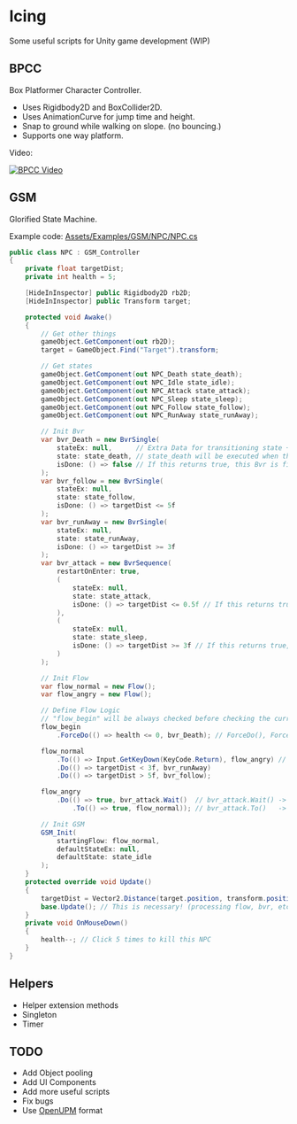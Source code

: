 # Icing

Some useful scripts for Unity game development (WIP)

## BPCC

Box Platformer Character Controller.

- Uses Rigidbody2D and BoxCollider2D.
- Uses AnimationCurve for jump time and height.
- Snap to ground while walking on slope. (no bouncing.)
- Supports one way platform.

Video:

[![BPCC Video](https://i.imgur.com/1YLaxbR.png)](https://www.youtube.com/watch?v=INcRnxI3td4&feature=youtu.be)

## GSM

Glorified State Machine.

Example code: [Assets/Examples/GSM/NPC/NPC.cs](https://github.com/doongjohn/Icing/blob/master/Assets/Examples/GSM/NPC/NPC.cs)

```cs
public class NPC : GSM_Controller
{
    private float targetDist;
    private int health = 5;

    [HideInInspector] public Rigidbody2D rb2D;
    [HideInInspector] public Transform target;

    protected void Awake()
    {
        // Get other things
        gameObject.GetComponent(out rb2D);
        target = GameObject.Find("Target").transform;

        // Get states
        gameObject.GetComponent(out NPC_Death state_death);
        gameObject.GetComponent(out NPC_Idle state_idle);
        gameObject.GetComponent(out NPC_Attack state_attack);
        gameObject.GetComponent(out NPC_Sleep state_sleep);
        gameObject.GetComponent(out NPC_Follow state_follow);
        gameObject.GetComponent(out NPC_RunAway state_runAway);

        // Init Bvr
        var bvr_Death = new BvrSingle(
            stateEx: null,      // Extra Data for transitioning state + Additional state action.
            state: state_death, // state_death will be executed when this Bvr is currently active.
            isDone: () => false // If this returns true, this Bvr is finished.
        );
        var bvr_follow = new BvrSingle(
            stateEx: null,
            state: state_follow,
            isDone: () => targetDist <= 5f
        );
        var bvr_runAway = new BvrSingle(
            stateEx: null,
            state: state_runAway,
            isDone: () => targetDist >= 3f
        );
        var bvr_attack = new BvrSequence(
            restartOnEnter: true,
            (
                stateEx: null,
                state: state_attack,
                isDone: () => targetDist <= 0.5f // If this returns true, execute state_sleep
            ),
            (
                stateEx: null,
                state: state_sleep,
                isDone: () => targetDist >= 3f // If this returns true, this Bvr is finished.
            )
        );

        // Init Flow
        var flow_normal = new Flow();
        var flow_angry = new Flow();

        // Define Flow Logic
        // "flow_begin" will be always checked before checking the current flow.
        flow_begin
            .ForceDo(() => health <= 0, bvr_Death); // ForceDo(), ForceTo() is always checked even when Bvr.Wait() is not finished.

        flow_normal
            .To(() => Input.GetKeyDown(KeyCode.Return), flow_angry) // Press Enter to change current flow to flow_angry.
            .Do(() => targetDist < 3f, bvr_runAway)
            .Do(() => targetDist > 5f, bvr_follow);

        flow_angry
            .Do(() => true, bvr_attack.Wait()  // bvr_attack.Wait() -> Don't check Do(), To() until bvr_attack is finished.
                .To(() => true, flow_normal)); // bvr_attack.To()   -> Change current flow to flow_normal if bvr_attack is finished.

        // Init GSM
        GSM_Init(
            startingFlow: flow_normal,
            defaultStateEx: null,
            defaultState: state_idle
        );
    }
    protected override void Update()
    {
        targetDist = Vector2.Distance(target.position, transform.position);
        base.Update(); // This is necessary! (processing flow, bvr, etc... is done here.)
    }
    private void OnMouseDown()
    {
        health--; // Click 5 times to kill this NPC
    }
}
```

## Helpers

- Helper extension methods
- Singleton
- Timer

## TODO

- Add Object pooling
- Add UI Components
- Add more useful scripts
- Fix bugs
- Use [OpenUPM](https://openupm.com) format
